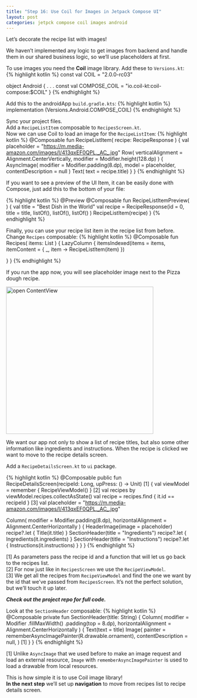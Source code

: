 ```yaml
---
title: "Step 16: Use Coil for Images in Jetpack Compose UI" 
layout: post
categories: jetpck compose coil images android
--- 
```


Let’s decorate the recipe list with images!

We haven’t implemented any logic to get images from backend and handle them in our shared business logic, so we’ll use placeholders at first.

To use images you need the <b>Coil</b> image library. Add these to `Versions.kt`:
{% highlight kotlin %} 
const val COIL  = "2.0.0-rc03"

object Android {
. . .
const val COMPOSE_COIL = "io.coil-kt:coil-compose:$COIL"
}
{% endhighlight %} 

Add this to the androidApp `build.gradle.kts`:
{% highlight kotlin %} 
implementation (Versions.Android.COMPOSE_COIL)
{% endhighlight %} 

Sync your project files.<br>
Add a `RecipeListItem` composable to `RecipesScreen.kt`.<br>
Now we can use Coil to load an image for the `RecipeListItem`:
{% highlight kotlin %} 
@Composable
fun RecipeListItem(
   recipe: RecipeResponse
) {
   val placeholder = "https://m.media-amazon.com/images/I/413qxEF0QPL._AC_.jpg"
   Row(
       verticalAlignment = Alignment.CenterVertically,
       modifier = Modifier.height(128.dp)
   ) {
       AsyncImage(
           modifier = Modifier.padding(8.dp),
           model = placeholder,
           contentDescription = null
       )
       Text(
           text = recipe.title)
   }
}
{% endhighlight %} 

If you want to see a preview of the UI Item, it can be easily done with Compose, just add this to the bottom of your file:

{% highlight kotlin %} 
@Preview
@Composable
fun RecipeListItemPreview(
) {
   val title = "Best Dish in the World"
   val recipe = RecipeResponse(id = 0, title = title, listOf(), listOf(), listOf() )
   RecipeListItem(recipe)
}
{% endhighlight %} 


Finally, you can use your recipe list item in the recipe list from before. Change `Recipes` composable:
{% highlight kotlin %} 
@Composable
fun Recipes(
   items: List<Recipe> 
) {
   LazyColumn {
       itemsIndexed(items = items,
           itemContent = { _, item ->
               RecipeListItem(item)
           })

   }
}
{% endhighlight %} 

If you run the app now, you will see placeholder image next to the Pizza dough recipe.

<img src="{{site.baseurl}}/assets/images/step-16/1.png" alt="open ContentView" width="400"/>

We want our app not only to show a list of recipe titles, but also some other information like ingredients and instructions. When the recipe is clicked we want to move to the recipe details screen. 
 
Add a `RecipeDetailsScreen.kt` to `ui` package.

{% highlight kotlin %} 
@Composable
public fun RecipeDetailsScreen(recipeId: Long, upPress: () -> Unit) [1] { 
   val viewModel = remember { RecipeViewModel() } [2]
   val recipes by viewModel.recipes.collectAsState()
   val recipe = recipes.find { it.id == recipeId } [3]
   val placeholder = "https://m.media-amazon.com/images/I/413qxEF0QPL._AC_.jpg"

   Column(
       modifier = Modifier.padding(8.dp),
       horizontalAlignment = Alignment.CenterHorizontally
   ) {
       HeaderImage(image = placeholder)
       recipe?.let { Title(it.title) }
       SectionHeader(title = "Ingredients")
       recipe?.let { Ingredients(it.ingredients) }
       SectionHeader(title = "Instructions")
       recipe?.let { Instructions(it.instructions) }
   }
}
{% endhighlight %} 

[1] As parameters pass the recipe id and a function that will let us go back to the recipes list.<br>
[2] For now just like in `RecipesScreen` we use the `RecipeViewModel`.<br>
[3] We get all the recipes from `RecipeViewModel` and find the one we want by the id that we’ve passed from `RecipesScreen`. It’s not the perfect solution, but we’ll touch it up later.<br>

<b><i>Check out the project repo for full code.</b></i>
 
Look at the `SectionHeader` composable:
{% highlight kotlin %} 
@Composable
private fun SectionHeader(title: String) {
   Column(
       modifier = Modifier
           .fillMaxWidth()
           .padding(top = 8.dp),
       horizontalAlignment = Alignment.CenterHorizontally
   ) {
       Text(text = title)
       Image(
           painter = rememberAsyncImagePainter(R.drawable.ornament),
           contentDescription = null,
       ) [1]
   }
}
{% endhighlight %} 

[1] Unlike `AsyncImage` that we used before to make an image request and load an external resource, `Image` with `rememberAsyncImagePainter` is used to load a drawable from local resources.

This is how simple it is to use Coil image library!<br>
<b>In the next step</b> we’ll set up <b>navigation</b> to move from recipes list to recipe details screen.